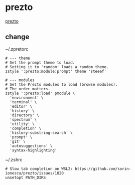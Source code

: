 # prezto

[prezto](https://github.com/sorin-ionescu/prezto)

## change
~/.zpretorc
```
# --- theme
# Set the prompt theme to load.
# Setting it to 'random' loads a random theme.
zstyle ':prezto:module:prompt' theme 'steeef'

# --- modules
# Set the Prezto modules to load (browse modules).
# The order matters.
zstyle ':prezto:load' pmodule \
  'environment' \
  'terminal' \
  'editor' \
  'history' \
  'directory' \
  'spectrum' \
  'utility' \
  'completion' \
  'history-substring-search' \
  'prompt' \
  'git' \
  'autosuggestions' \
  'syntax-highlighting'
```

~/.zshrc
```
# Slow tab completion on WSL2: https://github.com/sorin-ionescu/prezto/issues/1820
unsetopt PATH_DIRS
```